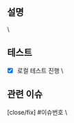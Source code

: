 ## 설명

\\<!--pr에 대한 간단한 설명과 진행한 작업들을 작성해주세요.-->

## 테스트
- [x] 로컬 테스트 진행
\\<!--로컬 테스트를 진행하고 나서 pr을 올려주세요. -->

## 관련 이슈

[close/fix] #이슈번호
\\<!--close,fix,release 중 하나를 선택해서 작성해주세요. 대괄호는 삭제해주세요. 이슈가 여러개일 경우 s를 끝에 붙여주세요.-->
